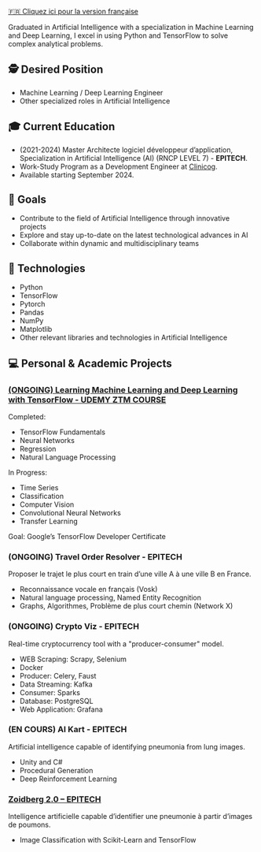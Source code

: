 [🇫🇷 Cliquez ici pour la version française](./README_FR.md)

Graduated in Artificial Intelligence with a specialization in Machine Learning and Deep Learning, I excel in using Python and TensorFlow to solve complex analytical problems.

## 🕵️ Desired Position
- Machine Learning / Deep Learning Engineer
- Other specialized roles in Artificial Intelligence

## 🎓 Current Education

- (2021-2024) Master Architecte logiciel développeur d’application, Specialization in Artificial Intelligence (AI) (RNCP LEVEL 7) - **EPITECH**.
- Work-Study Program as a Development Engineer at  [Clinicog](https://www.clinicog.fr/).
- Available starting September 2024.

## 🎯 Goals

- Contribute to the field of Artificial Intelligence through innovative projects
- Explore and stay up-to-date on the latest technological advances in AI
- Collaborate within dynamic and multidisciplinary teams

## 🤖 Technologies

- Python
- TensorFlow
- Pytorch
- Pandas
- NumPy
- Matplotlib
- Other relevant libraries and technologies in Artificial Intelligence

## 💻 Personal & Academic Projects

### [(ONGOING) Learning Machine Learning and Deep Learning with TensorFlow - UDEMY ZTM COURSE](https://github.com/LoannMR/Tensorflow-Zero-to-Mastery)

Completed:
- TensorFlow Fundamentals
- Neural Networks
- Regression
-  Natural Language Processing

In Progress:
- Time Series
- Classification
- Computer Vision
- Convolutional Neural Networks
- Transfer Learning

Goal: Google’s TensorFlow Developer Certificate

### (ONGOING) Travel Order Resolver - EPITECH

Proposer le trajet le plus court en train d’une ville A à une ville B en France.
- Reconnaissance vocale en français (Vosk)
- Natural language processing, Named Entity Recognition
- Graphs, Algorithmes, Problème de plus court chemin (Network X)

### (ONGOING) Crypto Viz - EPITECH

Real-time cryptocurrency tool with a "producer-consumer" model.
- WEB Scraping: Scrapy, Selenium
- Docker
- Producer: Celery, Faust
- Data Streaming: Kafka
- Consumer: Sparks
- Database: PostgreSQL
- Web Application: Grafana

### (EN COURS) AI Kart - EPITECH
Artificial intelligence capable of identifying pneumonia from lung images.
- Unity and C#
- Procedural Generation
- Deep Reinforcement Learning

### [Zoidberg 2.0 – EPITECH](https://github.com/LoannMR/Epitech-zoidberg)
Intelligence artificielle capable d’identifier une pneumonie à partir d’images de poumons.
- Image Classification with Scikit-Learn and TensorFlow